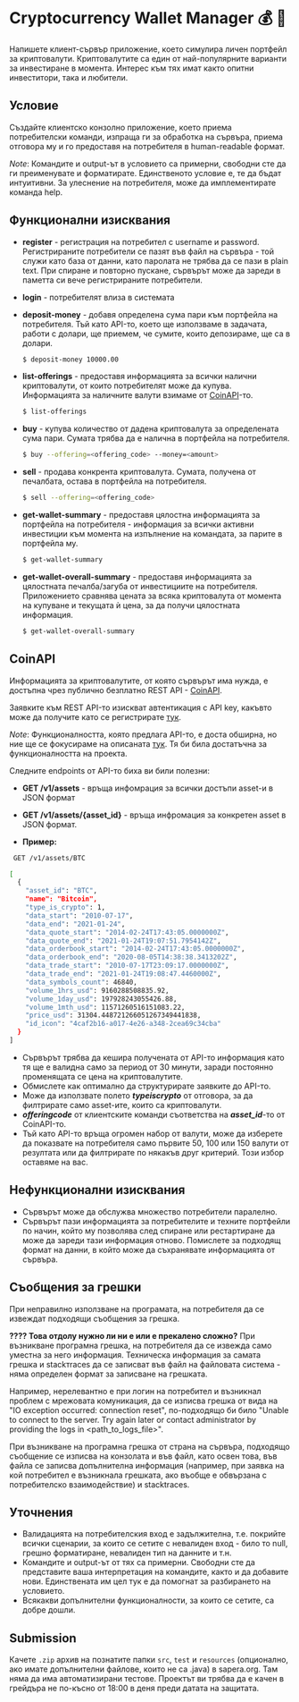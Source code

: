 # Cryptocurrency Wallet Manager :moneybag: :money_with_wings:
 
Напишете клиент-сървър приложение, което симулира личен портфейл за криптовалути. Криптовалутите са един от най-популярните варианти за инвестиране в момента. Интерес към тях имат както опитни инвеститори, така и любители. 

## Условие

Създайте клиентско конзолно приложение, което приема потребителски команди, изпраща ги за обработка на сървъра, приема отговора му и го предоставя на потребителя в human-readable формат.

*Note*: Командите и output-ът в условието са примерни, свободни сте да ги преименувате и форматирате. Единственото условие е, те да бъдат интуитивни. За улеснение на потребителя, може да имплементирате команда help.

## Функционални изисквания

- **register** - регистрация на потребител с username и password. Регистрираните потребители се пазят във файл на сървъра - той служи като база от данни, като паролата не трябва да се пази в plain text. При спиране и повторно пускане, сървърът може да зареди в паметта си вече регистрираните потребители.

- **login** - потребителят влиза в системата

- **deposit-money** - добавя определена сума пари към портфейла на потребителя. Тъй като API-то, което ще използваме в задачата, работи с долари, ще приемем, че сумите, които депозираме, ще са в долари.

    ```bash
    $ deposit-money 10000.00
    ```
- **list-offerings** - предоставя информацията за всички налични криптовалути, от които потребителят може да купува. Информацията за наличните валути взимаме от [CoinAPI](#CoinAPI)-то.
    ```bash
    $ list-offerings
    ```
- **buy** - купува количество от дадена криптовалута за определената сума пари. Сумата трябва да е налична в портфейла на потребителя.
    ```bash
    $ buy --offering=<offering_code> --money=<amount>
    ```
- **sell** - продава конкрента криптовалута. Сумата, получена от печалбата, остава в портфейла на потребителя.
    ```bash
    $ sell --offering=<offering_code>
    ```
- **get-wallet-summary** - предоставя цялостна информацията за портфейла на потребителя - информация за всички активни инвестиции към момента на изпълнение на командата, за парите в портфейла му.
    ```bash
    $ get-wallet-summary
    ```
- **get-wallet-overall-summary** - предоставя информацията за цялостната печалба/загуба от инвестициите на потребителя. Приложението сравнява цената за всяка криптовалута от момента на купуване и текущата ѝ цена, за да получи цялостната информация.
    ```bash
    $ get-wallet-overall-summary
    ```
## CoinAPI 
Информацията за криптовалутите, от която сървърът има нужда, е достъпна чрез публично безплатно REST API - [CoinAPI](https://www.coinapi.io/).

Заявките към REST API-то изискват автентикация с API key, какъвто може да получите като се регистрирате [тук](https://www.coinapi.io/pricing?apikey).

*Note*: Функционалността, която предлага  API-то, е доста обширна, но ние ще се фокусираме на описаната [тук](https://docs.coinapi.io/#list-all-assets). Тя би била достатъчна за функционалността на проекта. 

Следните endpoints от API-то биха ви били полезни:
- **GET /v1/assets** - връща инфомрация за всички достъпи asset-и в JSON формат
- **GET /v1/assets/{asset_id}** - връща инфромация за конкретен asset в JSON формат.

 - **Пример:**
```bash
 GET /v1/assets/BTC
```

```bash
[
  {
    "asset_id": "BTC",
    "name": "Bitcoin",
    "type_is_crypto": 1,
    "data_start": "2010-07-17",
    "data_end": "2021-01-24",
    "data_quote_start": "2014-02-24T17:43:05.0000000Z",
    "data_quote_end": "2021-01-24T19:07:51.7954142Z",
    "data_orderbook_start": "2014-02-24T17:43:05.0000000Z",
    "data_orderbook_end": "2020-08-05T14:38:38.3413202Z",
    "data_trade_start": "2010-07-17T23:09:17.0000000Z",
    "data_trade_end": "2021-01-24T19:08:47.4460000Z",
    "data_symbols_count": 46840,
    "volume_1hrs_usd": 9160288508835.92,
    "volume_1day_usd": 197928243055426.88,
    "volume_1mth_usd": 11571260516151083.22,
    "price_usd": 31304.448721266051267349441838,
    "id_icon": "4caf2b16-a017-4e26-a348-2cea69c34cba"
  }
]
```

 - Сървърът трябва да кешира получената от API-то информация като тя ще е валидна само за период от 30 минути, заради постоянно променящата се цена на криптовалутите.
 - Обмислете как оптимално да структурирате заявките до API-то. 
 - Може да използвате полето ***typeiscrypto*** от отговора, за да филтрирате само asset-ите, които са криптовалути. 
 - ***offeringcode*** от клиентските команди съответства на ***asset_id***-то от CoinAPI-то.
 - Тъй като API-то връща огромен набор от валути, може да изберете да показвате на потребителя само първите 50, 100 или 150 валути от резултата или да филтрирате по някакъв друг критерий. Този избор оставяме на вас.

## Нефункционални изисквания

- Сървърът може да обслужва множество потребители паралелно.
- Сървърът пази информацията за потребителите и техните портфейли по начин, който му позволява след спиране или рестартиране да може да зареди тази информация отново. Помислете за подходящ формат на данни, в който може да съхранявате информацията от сървъра.

## Съобщения за грешки

При неправилно използване на програмата, на потребителя да се извеждат подходящи съобщения за грешка.

**???? Това отдолу нужно ли ни е или е прекалено сложно?**
При възникване програмна грешка, на потребителя да се извежда само уместна за него информация. Техническа информация за самата грешка и stackтraces да се записват във файл на файловата система - няма определен формат за записване на грешката.

Например, нерелевантно е при логин на потребител и възникнал проблем с мрежовата комуникация, да се изписва грешка от вида на "IO exception occurred: connection reset", по-подходящо би било "Unable to connect to the server. Try again later or contact administrator by providing the logs in <path_to_logs_file>".

При възникване на програмна грешка от страна на сървъра, подходящо съобщение се изписва на конзолата и във файл, като освен това, във файла се записва допълнителна информация (например, при заявка на кой потребител е възникнала грешката, ако въобще е обвързана с потребителско взаимодействие) и stacktraces.

## Уточнения

- Валидацията на потребителския вход е задължителна, т.е. покрийте всички сценарии, за които се сетите с невалиден вход - било то null, грешно форматиране, невалиден тип на данните и т.н.
- Командите и output-ът от тях са примерни. Свободни сте да представите ваша интерпретация на командите, както и да добавите нови. Единствената им цел тук е да помогнат за разбирането на условието.
- Всякакви допълнителни функционалности, за които се сетите, са добре дошли.

## Submission

Качете `.zip` архив на познатите папки `src`, `test` и `resources` (опционално, ако имате допълнителни файлове, които не са .java) в sapera.org.
Там няма да има автоматизирани тестове.
Проектът ви трябва да е качен в грейдъра не по-късно от 18:00 в деня преди датата на защитата.
